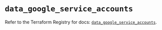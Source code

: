 # `data_google_service_accounts`

Refer to the Terraform Registry for docs: [`data_google_service_accounts`](https://registry.terraform.io/providers/hashicorp/google/6.24.0/docs/data-sources/service_accounts).
